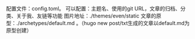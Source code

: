 配置文件：config.toml。
	可以配置：主题名、使用的git URL，文章的归档、分类、关于我、友链等功能
图片地址：./themes/even/static
文章的原型：./archetypes/default.md 。（hugo new post/txt生成的文章以default.md为原型创建）
